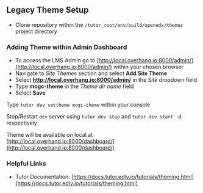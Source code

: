 ## Legacy Theme Setup
- Clone repository within the `/tutor_root/env/build/openedx/themes` project directory

### Adding Theme within Admin Dashboard
- To access the LMS Admin go to [http://local.overhang.io:8000/admin/](http://local.overhang.io:8000/admin/) within your chosen browser
- Navigate to *Site Themes* section and select **Add Site Theme**
- Select **http://local.overhang.io:8000/admin/** in the *Site* dropdown field
- Type **mogc-theme** in the *Theme dir name* field
- Select **Save**

Type `tutor dev settheme mogc-theme` within your console

Stop/Restart `dev` server using `tutor dev stop` and `tutor dev start -d` respectively

Theme will be available on local at [http://local.overhand.io:8000/dashboard/](http://local.overhand.io:8000/dashboard/)


### Helpful Links
- Tutor Documentation: [https://docs.tutor.edly.io/tutorials/theming.html](https://docs.tutor.edly.io/tutorials/theming.html)
